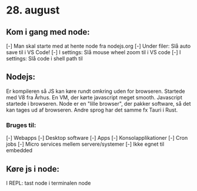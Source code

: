 # 28. august

## Kom i gang med node:

[-] Man skal starte med at hente node fra nodejs.org
[-] Under filer: Slå auto save til i VS Code!
[-] I settings: Slå mouse wheel zoom til i VS code
[-] I settings: Slå code i shell path til

## Nodejs:

Er kompileren så JS kan køre rundt omkring uden for browseren.
Startede med V8 fra Århus. En VM, der kørte javascript meget smooth.
Javascript startede i browseren.
Node er en "lille browser", der pakker software, så det kan tages ud af browseren.
Andre sprog har det samme fx Tauri i Rust.

### Bruges til:

[-] Webapps
[-] Desktop software
[-] Apps
[-] Konsolapplikationer
[-] Cron jobs
[-] Micro services mellem servere/systemer
[-] Ikke egnet til embedded

## Køre js i node:

I REPL: tast node i terminalen
node <filename>

